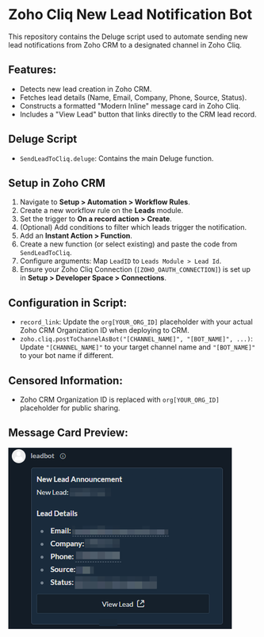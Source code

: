 # Zoho Cliq New Lead Notification Bot

This repository contains the Deluge script used to automate sending new lead notifications from Zoho CRM to a designated channel in Zoho Cliq.

## Features:
- Detects new lead creation in Zoho CRM.
- Fetches lead details (Name, Email, Company, Phone, Source, Status).
- Constructs a formatted "Modern Inline" message card in Zoho Cliq.
- Includes a "View Lead" button that links directly to the CRM lead record.

## Deluge Script
- `SendLeadToCliq.deluge`: Contains the main Deluge function.

## Setup in Zoho CRM
1. Navigate to **Setup > Automation > Workflow Rules**.
2. Create a new workflow rule on the **Leads** module.
3. Set the trigger to **On a record action > Create**.
4. (Optional) Add conditions to filter which leads trigger the notification.
5. Add an **Instant Action > Function**.
6. Create a new function (or select existing) and paste the code from `SendLeadToCliq`.
7. Configure arguments: Map `LeadID` to `Leads Module > Lead Id`.
8. Ensure your Zoho Cliq Connection (`[ZOHO_OAUTH_CONNECTION]`) is set up in **Setup > Developer Space > Connections**.

## Configuration in Script:
- `record_link`: Update the `org[YOUR_ORG_ID]` placeholder with your actual Zoho CRM Organization ID when deploying to CRM.
- `zoho.cliq.postToChannelAsBot("[CHANNEL_NAME]", "[BOT_NAME]", ...)`: Update `"[CHANNEL_NAME]"` to your target channel name and `"[BOT_NAME]"` to your bot name if different.

## Censored Information:
- Zoho CRM Organization ID is replaced with `org[YOUR_ORG_ID]` placeholder for public sharing.

## Message Card Preview:
![Message Card Preview](Message_Card_Preview.png)
